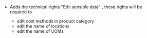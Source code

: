 - Adds the technical rights "Edit sensible data" , those rights will be required to

  - edit cost methods in product category
  - edit the name of locations
  - edit the name of UOMs
